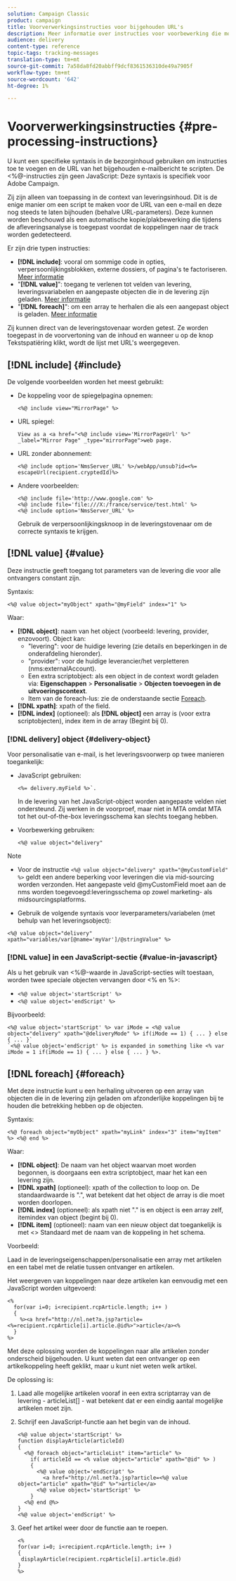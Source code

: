 ```yaml
---
solution: Campaign Classic
product: campaign
title: Voorverwerkingsinstructies voor bijgehouden URL's
description: Meer informatie over instructies voor voorbewerking die moeten worden gebruikt om de URL van een e-mailbericht te scripten, zodat deze nog steeds wordt bijgehouden.
audience: delivery
content-type: reference
topic-tags: tracking-messages
translation-type: tm+mt
source-git-commit: 7a58da8fd20abbff9dcf8361536310de49a7905f
workflow-type: tm+mt
source-wordcount: '642'
ht-degree: 1%

---
```



# Voorverwerkingsinstructies {#pre-processing-instructions}

U kunt een specifieke syntaxis in de bezorginhoud gebruiken om instructies toe te voegen en de URL van het bijgehouden e-mailbericht te scripten. De &lt;%@-instructies zijn geen JavaScript: Deze syntaxis is specifiek voor Adobe Campaign.

Zij zijn alleen van toepassing in de context van leveringsinhoud. Dit is de enige manier om een script te maken voor de URL van een e-mail en deze nog steeds te laten bijhouden (behalve URL-parameters). Deze kunnen worden beschouwd als een automatische kopie/plakbewerking die tijdens de afleveringsanalyse is toegepast voordat de koppelingen naar de track worden gedetecteerd.

Er zijn drie typen instructies:

* **[!DNL include]**: vooral om sommige code in opties, verpersoonlijkingsblokken, externe dossiers, of pagina&#39;s te factoriseren. [Meer informatie](#include)
* &quot;**[!DNL value]**&quot;: toegang te verlenen tot velden van levering, leveringsvariabelen en aangepaste objecten die in de levering zijn geladen. [Meer informatie](#value)
* &quot;**[!DNL foreach]**&quot;: om een array te herhalen die als een aangepast object is geladen. [Meer informatie](#foreach)

Zij kunnen direct van de leveringstovenaar worden getest. Ze worden toegepast in de voorvertoning van de inhoud en wanneer u op de knop Tekstspatiëring klikt, wordt de lijst met URL&#39;s weergegeven.

## [!DNL include] {#include}

De volgende voorbeelden worden het meest gebruikt:

* De koppeling voor de spiegelpagina opnemen:

   ```
   <%@ include view="MirrorPage" %>  
   ```

* URL spiegel:

   ```
   View as a <a href="<%@ include view='MirrorPageUrl' %>" _label="Mirror Page" _type="mirrorPage">web page.
   ```

* URL zonder abonnement:

   ```
   <%@ include option='NmsServer_URL' %>/webApp/unsub?id=<%= escapeUrl(recipient.cryptedId)%>
   ```

* Andere voorbeelden:

   ```
   <%@ include file='http://www.google.com' %>
   <%@ include file='file:///X:/france/service/test.html' %>
   <%@ include option='NmsServer_URL' %>
   ```

   Gebruik de verpersoonlijkingsknoop in de leveringstovenaar om de correcte syntaxis te krijgen.

## [!DNL value] {#value}

Deze instructie geeft toegang tot parameters van de levering die voor alle ontvangers constant zijn.

Syntaxis:

```
<%@ value object="myObject" xpath="@myField" index="1" %>
```

Waar:

* **[!DNL object]**: naam van het object (voorbeeld: levering, provider, enzovoort).
Object kan:
   * &quot;levering&quot;: voor de huidige levering (zie details en beperkingen in de onderafdeling hieronder).
   * &quot;provider&quot;: voor de huidige leverancier/het verpletteren (nms:externalAccount).
   * Een extra scriptobject: als een object in de context wordt geladen via: **Eigenschappen** > **Personalisatie** > **Objecten toevoegen in de uitvoeringscontext**.
   * Item van de foreach-lus: zie de onderstaande sectie [Foreach](#foreach).
* **[!DNL xpath]**: xpath of the field.
* **[!DNL index]** (optioneel): als  **[!DNL object]** een array is (voor extra scriptobjecten), index item in de array (Begint bij 0).

### [!DNL delivery] object {#delivery-object}

Voor personalisatie van e-mail, is het leveringsvoorwerp op twee manieren toegankelijk:

* JavaScript gebruiken:

   ```
   <%= delivery.myField %>`.
   ```

   In de levering van het JavaScript-object worden aangepaste velden niet ondersteund. Zij werken in de voorproef, maar niet in MTA omdat MTA tot het out-of-the-box leveringsschema kan slechts toegang hebben.

* Voorbewerking gebruiken:

   ```
   <%@ value object="delivery"
   ```


>[!NOTE]
>
>* Voor de instructie `<%@ value object="delivery" xpath="@myCustomField" %>` geldt een andere beperking voor leveringen die via mid-sourcing worden verzonden. Het aangepaste veld @myCustomField moet aan de nms worden toegevoegd:leveringsschema op zowel marketing- als midsourcingsplatforms.
   >
   >
* Gebruik de volgende syntaxis voor leverparameters/variabelen (met behulp van het leveringsobject):
>
>
`<%@ value object="delivery" xpath="variables/var[@name='myVar']/@stringValue" %>`

### [!DNL value] in een JavaScript-sectie  {#value-in-javascript}

Als u het gebruik van &lt;%@-waarde in JavaScript-secties wilt toestaan, worden twee speciale objecten vervangen door &lt;% en %>:

* `<%@ value object='startScript' %>`
* `<%@ value object='endScript' %>`

Bijvoorbeeld:

```
<%@ value object='startScript' %> var iMode = <%@ value object="delivery" xpath="@deliveryMode" %> if(iMode == 1) { ... } else { ... }`
`<%@ value object='endScript' %> is expanded in something like <% var iMode = 1 if(iMode == 1) { ... } else { ... } %>.
```

## [!DNL foreach] {#foreach}

Met deze instructie kunt u een herhaling uitvoeren op een array van objecten die in de levering zijn geladen om afzonderlijke koppelingen bij te houden die betrekking hebben op de objecten.

Syntaxis:

```
<%@ foreach object="myObject" xpath="myLink" index="3" item="myItem" %> <%@ end %>
```

Waar:

* **[!DNL object]**: De naam van het object waarvan moet worden begonnen, is doorgaans een extra scriptobject, maar het kan een levering zijn.
* **[!DNL xpath]** (optioneel): xpath of the collection to loop on. De standaardwaarde is &quot;.&quot;, wat betekent dat het object de array is die moet worden doorlopen.
* **[!DNL index]** (optioneel): als xpath niet &quot;.&quot; is en object is een array zelf, itemindex van object (begint bij 0).
* **[!DNL item]** (optioneel): naam van een nieuw object dat toegankelijk is met  &lt;> Standaard met de naam van de koppeling in het schema.

Voorbeeld:

Laad in de leveringseigenschappen/personalisatie een array met artikelen en een tabel met de relatie tussen ontvanger en artikelen.

Het weergeven van koppelingen naar deze artikelen kan eenvoudig met een JavaScript worden uitgevoerd:

```
<%
  for(var i=0; i<recipient.rcpArticle.length; i++ )
  {
    %><a href="http://nl.net?a.jsp?article=<%=recipient.rcpArticle[i].article.@id%>">article</a><%
  }
%>
```

Met deze oplossing worden de koppelingen naar alle artikelen zonder onderscheid bijgehouden. U kunt weten dat een ontvanger op een artikelkoppeling heeft geklikt, maar u kunt niet weten welk artikel.

De oplossing is:

1. Laad alle mogelijke artikelen vooraf in een extra scriptarray van de levering - articleList[] - wat betekent dat er een eindig aantal mogelijke artikelen moet zijn.
1. Schrijf een JavaScript-functie aan het begin van de inhoud.

   ```
   <%@ value object='startScript' %>
   function displayArticle(articleId)
   {
     <%@ foreach object="articleList" item="article" %>
       if( articleId == <% value object="article" xpath="@id" %> ) 
       {
         <%@ value object='endScript' %>
           <a href="http://nl.net?a.jsp?article=<%@ value object="article" xpath="@id" %>">article</a>
         <%@ value object='startScript' %>
       } 
     <%@ end @%>
   }
   <%@ value object='endScript' %>
   ```
1. Geef het artikel weer door de functie aan te roepen.

   ```
   <%
   for(var i=0; i<recipient.rcpArticle.length; i++ )
   {
    displayArticle(recipient.rcpArticle[i].article.@id)
   }
   %>
   ```

